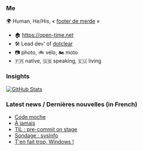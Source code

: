 ### Me

🌍 Human, He/His, « [footer de merde](https://open-time.net/post/2013/07/17/La-veritable-histoire-du-Footer-de-merde-) » 
* 🏠 https://open-time.net 
* 🛠️ Lead dev' of [dotclear](https://git.dotclear.org/dev/dotclear)
* 📷 photo, 🚲 vélo, 🏍️ moto 
* 🇫🇷 native, 🇬🇧 speaking, 🇪🇺 living

### Insights

[![GitHub Stats](https://github-readme-stats-sigma-five.vercel.app/api?username=franck-paul)](https://github.com/franck-paul)

### Latest news / Dernières nouvelles (in French)

<!-- BLOG-POST-LIST:START -->
- [Code moche](https://open-time.net/post/2025/03/16/Code-moche)
- [À jamais](https://open-time.net/post/2025/03/15/A-jamais)
- [TIL : pre-commit on stage](https://open-time.net/post/2025/03/14/TIL-%3A-pre-commit-on-stage)
- [Sondage : sysInfo](https://open-time.net/post/2025/03/13/Sondage-%3A-sysInfo)
- [T&#39;en fait trop, Windows !](https://open-time.net/post/2025/03/12/T-en-fait-trop-Windows-)
<!-- BLOG-POST-LIST:END -->
